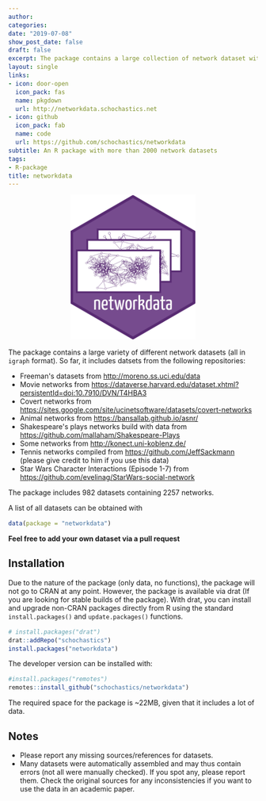 ```yaml
---
author:
categories:
date: "2019-07-08"
show_post_date: false
draft: false
excerpt: The package contains a large collection of network dataset with different context. This includes social networks, animal networks and movie networks. All datasets are in 'igraph' format.
layout: single
links:
- icon: door-open
  icon_pack: fas
  name: pkgdown 
  url: http://networkdata.schochastics.net
- icon: github
  icon_pack: fab
  name: code
  url: https://github.com/schochastics/networkdata
subtitle: An R package with more than 2000 network datasets
tags:
- R-package
title: networkdata
---
```

<p style="text-align:center;">
<img src="featured-hex.png" width="50%">
</p>




The package contains a large variety of different network datasets (all in `igraph` format). So far, it includes datsets from the following repositories: 

- Freeman's datasets from http://moreno.ss.uci.edu/data
- Movie networks from https://dataverse.harvard.edu/dataset.xhtml?persistentId=doi:10.7910/DVN/T4HBA3
- Covert networks from https://sites.google.com/site/ucinetsoftware/datasets/covert-networks
- Animal networks from https://bansallab.github.io/asnr/
- Shakespeare's plays networks build with data from https://github.com/mallaham/Shakespeare-Plays
- Some networks from http://konect.uni-koblenz.de/
- Tennis networks compiled from https://github.com/JeffSackmann (please give credit to him if you use this data) 
- Star Wars Character Interactions (Episode 1-7) from https://github.com/evelinag/StarWars-social-network

The package includes 982 datasets containing 2257 networks. 

A list of all datasets can be obtained with

```r
data(package = "networkdata")
```

**Feel free to add your own dataset via a pull request**

## Installation

Due to the nature of the package (only data, no functions), the package will not go to CRAN at any point.
However, the package is available via drat (If you are looking for stable builds of the package).
With drat, you can install and upgrade non-CRAN packages directly from R using the standard `install.packages()` and `update.packages()` functions. 


```r
# install.packages("drat")
drat::addRepo("schochastics")
install.packages("networkdata")
```

The developer version can be installed with:


```r
#install.packages("remotes")
remotes::install_github("schochastics/networkdata")
```


The required space for the package is ~22MB, given that it includes a lot of data.

## Notes

- Please report any missing sources/references for datasets.
- Many datasets were automatically assembled and may thus contain errors (not all were manually checked). If you spot any, please report them. Check the original sources for any inconsistencies if you want to use the data in an academic paper.
